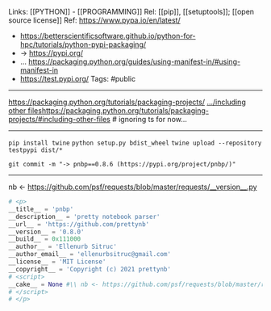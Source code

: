 Links: [[PYTHON]] - [[PROGRAMMING]]
Rel: [[pip]], [[setuptools]]; [[open source license]]
Ref: https://www.pypa.io/en/latest/
- https://betterscientificsoftware.github.io/python-for-hpc/tutorials/python-pypi-packaging/
- -> https://pypi.org/
- ... https://packaging.python.org/guides/using-manifest-in/#using-manifest-in
- https://test.pypi.org/
Tags: #public 

--- 
https://packaging.python.org/tutorials/packaging-projects/
[.../including other files]()https://packaging.python.org/tutorials/packaging-projects/#including-other-files \# ignoring ts for now...

--- 
```pip install twine```
```python setup.py bdist_wheel```
```twine upload --repository testpypi dist/*```

```git commit -m "-> pnbp==0.8.6 (https://pypi.org/project/pnbp/)"```


--- 
nb <- https://github.com/psf/requests/blob/master/requests/__version__.py

```py
# <p>
__title__ = 'pnbp'
__description__ = 'pretty notebook parser'
__url__ = 'https://github.com/prettynb'
__version__ = '0.8.0'
__build__ = 0x111000 
__author__ = 'Ellenurb Sitruc'
__author_email__ = 'ellenurbsitruc@gmail.com'
__license__ = 'MIT License'
__copyright__ = 'Copyright (c) 2021 prettynb'
# <script>
__cake__ = None #\\ nb <- https://github.com/psf/requests/blob/master/requests/__version__.py
# </script>
# </p>
```







